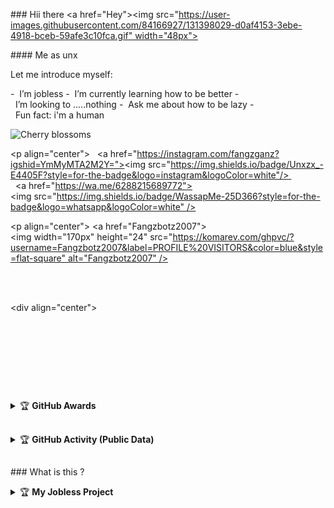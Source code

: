 ### Hii there&nbsp;<a href="Hey"><img src="https://user-images.githubusercontent.com/84166927/131398029-d0af4153-3ebe-4918-bceb-59afe3c10fca.gif" width="48px"></a> 
  
 #### Me as unx 
  
 Let me introduce myself: 
  
 -  I’m jobless 
 -  I’m currently learning how to be better 
 -  I’m looking to .....nothing 
 -  Ask me about how to be lazy 
 -  Fun fact: i'm a human 
  
  
 ![Cherry blossoms](https://user-images.githubusercontent.com/84166927/165259380-8a1438cb-7ae2-4b54-950e-2754642e7961.png) 
  
  
 <p align="center"> 
   <a href="https://instagram.com/fangzganz?igshid=YmMyMTA2M2Y="><img src="https://img.shields.io/badge/Unxzx_-E4405F?style=for-the-badge&logo=instagram&logoColor=white"/>  
   <a href="https://wa.me/6288215689772"><img src="https://img.shields.io/badge/WassapMe-25D366?style=for-the-badge&logo=whatsapp&logoColor=white" /> 
 </p> 
  
  
 <p align="center"> <a href="Fangzbotz2007"><img width="170px" height="24" src="https://komarev.com/ghpvc/?username=Fangzbotz2007&label=PROFILE%20VISITORS&color=blue&style=flat-square" alt="Fangzbotz2007" /></a> </p><br>  
  
  
 <div align="center"> 
 <p>&nbsp;<img align="center" src="https://github-readme-stats.vercel.app/api?username=Fangzbotz2007&show_icons=true&theme=nightowl" alt="Fangzbotz2007" /></p> 
  
 <p>&nbsp;<img align="center" src="https://github-readme-stats.vercel.app/api/top-langs/?username=Fangzbotz2007&theme=algolia&layout=compact&langs_count=10&hide_border=true&show_icons=true" alt="Fangzbotz2007"/></p></a><br>  
  
 ## 
  
 <details> 
     <summary>&#127942 <b>GitHub Awards</b></summary><br/> 
  
 ![Github Trophy](https://github-profile-trophy.vercel.app/?username=unx21) 
  
 </details> 
  
 ## 
  
 <details> 
     <summary>&#127942 <b>GitHub Activity (Public Data)</b></summary><br/> 
  
 ![Metrics](https://metrics.lecoq.io/Fangzbotz2007?template=classic&followup=1&isocalendar=1&languages=1&isocalendar.duration=half-year&config.timezone=Asia%2FMakassar) 
  
 </details> 
  
 ## 
  
 ### What is this ? 
 <details> 
    <summary>&#127942 <b>My Jobless Project</summary> 
    <a href="https://github.com/Fangzbotz2007/FangzBOT-MD-V4"> 
     <img src="https://github-readme-stats.vercel.app/api/pin/?username=unx21&repo=ayame"> 
    <a href="https://github.com/Kokoronationz/mirai"> 
     <img src="https://github-readme-stats.vercel.app/api/pin/?username=Kokoronationz&repo=mirai"> 
    <a href="https://github.com/Rizxyu/Bot-Rain"> 
     <img src="https://github-readme-stats.vercel.app/api/pin/?username=Rizxyu&repo=Bot-Rain"> 
   </a> 
 </details>
 

